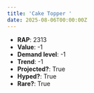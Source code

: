 ```yaml
---
title: 'Cake Topper '
date: 2025-08-06T00:00:00Z
---
```

- **RAP**: 2313
- **Value**: -1
- **Demand level**: -1
- **Trend**: -1
- **Projected?**: True
- **Hyped?**: True
- **Rare?**: True
